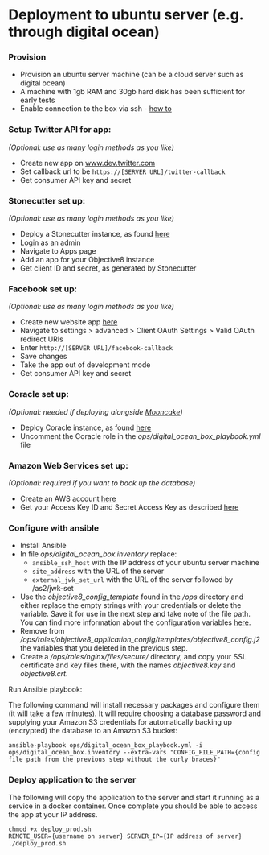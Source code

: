 # Deployment to ubuntu server (e.g. through digital ocean)

### Provision
- Provision an ubuntu server machine (can be a cloud server such as digital ocean)
- A machine with 1gb RAM and 30gb hard disk has been sufficient for early tests
- Enable connection to the box via ssh - [how to](https://www.digitalocean.com/community/tutorials/how-to-set-up-ssh-keys--2) 

### Setup Twitter API for app: 
*(Optional: use as many login methods as you like)*

- Create new app on www.dev.twitter.com
- Set callback url to be `https://[SERVER URL]/twitter-callback`
- Get consumer API key and secret

### Stonecutter set up: 
*(Optional: use as many login methods as you like)*

- Deploy a Stonecutter instance, as found [here](https://github.com/d-cent/stonecutter)
- Login as an admin
- Navigate to Apps page
- Add an app for your Objective8 instance
- Get client ID and secret, as generated by Stonecutter 

### Facebook set up: 
*(Optional: use as many login methods as you like)*

- Create new website app [here](https://developers.facebook.com)
- Navigate to settings > advanced > Client OAuth Settings > Valid OAuth redirect URIs
- Enter `http://[SERVER URL]/facebook-callback`
- Save changes
- Take the app out of development mode
- Get consumer API key and secret

### Coracle set up: 
*(Optional: needed if deploying alongside [Mooncake](https://github.com/d-cent/mooncake))*

- Deploy Coracle instance, as found [here](https://github.com/d-cent/coracle)
- Uncomment the Coracle role in the *ops/digital_ocean_box_playbook.yml* file

### Amazon Web Services set up:
*(Optional: required if you want to back up the database)*

- Create an AWS account [here](https://aws.amazon.com/)
- Get your Access Key ID and Secret Access Key as described [here](http://docs.aws.amazon.com/AWSSimpleQueueService/latest/SQSGettingStartedGuide/AWSCredentials.html)

### Configure with ansible
- Install Ansible
- In file *ops/digital_ocean_box.inventory* replace:
    - `ansible_ssh_host` with the IP address of your ubuntu server machine
    - `site_address` with the URL of the server
    - `external_jwk_set_url` with the URL of the server followed by /as2/jwk-set
- Use the *objective8_config_template* found in the */ops* directory and either replace the empty strings with your credentials or delete the variable. Save it for use in the next step and take note of the file path. You can find more information about the configuration variables [here](./CONFIG.md).
- Remove from */ops/roles/objective8_application_config/templates/objective8_config.j2* the variables that you deleted in the previous step.
- Create a */ops/roles/nginx/files/secure/* directory, and copy your SSL certificate and key files there, with the names *objective8.key* and *objective8.crt*.

Run Ansible playbook:

  The following command will install necessary packages and configure them (it will take a few minutes).
  It will require choosing a database password and supplying your Amazon S3 credentials for automatically backing up (encrypted) the database to an Amazon S3 bucket: 
  ```
  ansible-playbook ops/digital_ocean_box_playbook.yml -i ops/digital_ocean_box.inventory --extra-vars "CONFIG_FILE_PATH={config file path from the previous step without the curly braces}"
  ```
  
### Deploy application to the server

  The following will copy the application to the server and start it running as a service in a docker container.
  Once complete you should be able to access the app at your IP address.

  ```
  chmod +x deploy_prod.sh
  REMOTE_USER={username on server} SERVER_IP={IP address of server} ./deploy_prod.sh
  ```
